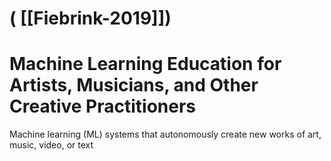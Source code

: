 # ( [[Fiebrink-2019]])


Machine Learning Education for Artists, Musicians, and Other Creative Practitioners
===================================================================================


Machine learning (ML) systems that autonomously create new works of art, music, video, or text



